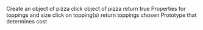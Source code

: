 Create an object of pizza         click object of pizza       return true
Properties for toppings and size    click on topping(s)       return toppings chosen
Prototype that determines cost      